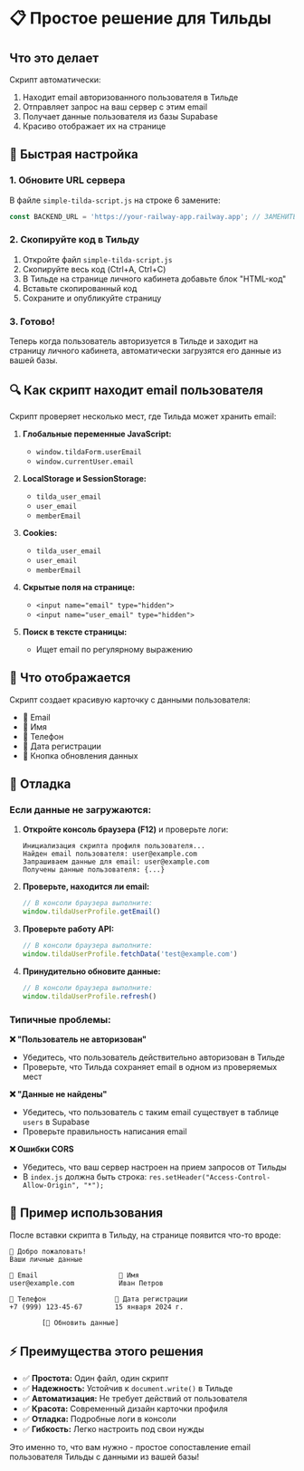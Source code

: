 # 📋 Простое решение для Тильды

## Что это делает
Скрипт автоматически:
1. Находит email авторизованного пользователя в Тильде
2. Отправляет запрос на ваш сервер с этим email
3. Получает данные пользователя из базы Supabase
4. Красиво отображает их на странице

## 🚀 Быстрая настройка

### 1. Обновите URL сервера
В файле `simple-tilda-script.js` на строке 6 замените:
```javascript
const BACKEND_URL = 'https://your-railway-app.railway.app'; // ЗАМЕНИТЕ НА ВАШ URL
```

### 2. Скопируйте код в Тильду
1. Откройте файл `simple-tilda-script.js`
2. Скопируйте весь код (Ctrl+A, Ctrl+C)
3. В Тильде на странице личного кабинета добавьте блок "HTML-код"
4. Вставьте скопированный код
5. Сохраните и опубликуйте страницу

### 3. Готово!
Теперь когда пользователь авторизуется в Тильде и заходит на страницу личного кабинета, автоматически загрузятся его данные из вашей базы.

## 🔍 Как скрипт находит email пользователя

Скрипт проверяет несколько мест, где Тильда может хранить email:

1. **Глобальные переменные JavaScript:**
   - `window.tildaForm.userEmail`
   - `window.currentUser.email`

2. **LocalStorage и SessionStorage:**
   - `tilda_user_email`
   - `user_email`
   - `memberEmail`

3. **Cookies:**
   - `tilda_user_email`
   - `user_email`
   - `memberEmail`

4. **Скрытые поля на странице:**
   - `<input name="email" type="hidden">`
   - `<input name="user_email" type="hidden">`

5. **Поиск в тексте страницы:**
   - Ищет email по регулярному выражению

## 🎨 Что отображается

Скрипт создает красивую карточку с данными пользователя:
- 📧 Email
- 👤 Имя
- 📱 Телефон  
- 📅 Дата регистрации
- 🔄 Кнопка обновления данных

## 🐛 Отладка

### Если данные не загружаются:

1. **Откройте консоль браузера (F12)** и проверьте логи:
   ```
   Инициализация скрипта профиля пользователя...
   Найден email пользователя: user@example.com
   Запрашиваем данные для email: user@example.com
   Получены данные пользователя: {...}
   ```

2. **Проверьте, находится ли email:**
   ```javascript
   // В консоли браузера выполните:
   window.tildaUserProfile.getEmail()
   ```

3. **Проверьте работу API:**
   ```javascript
   // В консоли браузера выполните:
   window.tildaUserProfile.fetchData('test@example.com')
   ```

4. **Принудительно обновите данные:**
   ```javascript
   // В консоли браузера выполните:
   window.tildaUserProfile.refresh()
   ```

### Типичные проблемы:

**❌ "Пользователь не авторизован"**
- Убедитесь, что пользователь действительно авторизован в Тильде
- Проверьте, что Тильда сохраняет email в одном из проверяемых мест

**❌ "Данные не найдены"**
- Убедитесь, что пользователь с таким email существует в таблице `users` в Supabase
- Проверьте правильность написания email

**❌ Ошибки CORS**
- Убедитесь, что ваш сервер настроен на прием запросов от Тильды
- В `index.js` должна быть строка: `res.setHeader("Access-Control-Allow-Origin", "*");`

## 📝 Пример использования

После вставки скрипта в Тильду, на странице появится что-то вроде:

```
👋 Добро пожаловать!
Ваши личные данные

📧 Email                    👤 Имя
user@example.com           Иван Петров

📱 Телефон                 📅 Дата регистрации  
+7 (999) 123-45-67        15 января 2024 г.

        [🔄 Обновить данные]
```

## ⚡ Преимущества этого решения

- ✅ **Простота:** Один файл, один скрипт
- ✅ **Надежность:** Устойчив к `document.write()` в Тильде
- ✅ **Автоматизация:** Не требует действий от пользователя
- ✅ **Красота:** Современный дизайн карточки профиля
- ✅ **Отладка:** Подробные логи в консоли
- ✅ **Гибкость:** Легко настроить под свои нужды

Это именно то, что вам нужно - простое сопоставление email пользователя Тильды с данными из вашей базы!